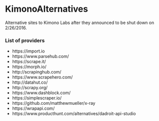 # KimonoAlternatives
Alternative sites to Kimono Labs after they announced to be shut down on 2/26/2016.

### List of providers
<ul>
  <li>https://import.io</li>
  <li>https://www.parsehub.com/</li>
  <li>https://scrape.it/</li>
  <li>https://morph.io/</li>
  <li>http://scrapinghub.com/</li>
  <li>https://www.scrapehero.com/</li>
  <li>http://datahut.co/</li>
  <li>http://scrapy.org/</li>
  <li>https://www.dashblock.com/</li>
  <li>https://simplescraper.io/</li>
  <li>https://github.com/matthewmueller/x-ray</li>
  <li>https://wrapapi.com/</li>
  <li>https://www.producthunt.com/alternatives/dadroit-api-studio</li>
<ul>
  
  
  
